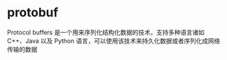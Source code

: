 # protobuf
Protocol buffers 是一个用来序列化结构化数据的技术，支持多种语言诸如 C++、Java 以及 Python 语言，可以使用该技术来持久化数据或者序列化成网络传输的数据

